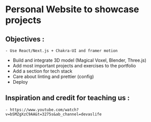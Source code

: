 # Personal Website to showcase projects

## Objectives :

    - Use React/Next.js + Chakra-UI and framer motion

- Build and integrate 3D model (Magical Voxel, Blender, Three.js)
- Add most important projects and exercises to the portfolio
- Add a section for tech stack
- Care about linting and prettier (config)
- Deploy

## Inspiration and credit for teaching us :

    - https://www.youtube.com/watch?v=bSMZgXzC9AA&t=3275s&ab_channel=devaslife
